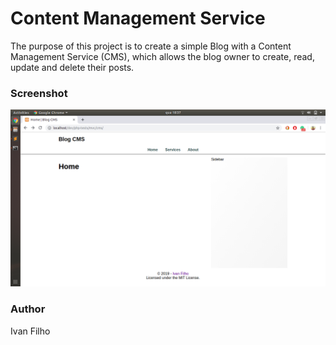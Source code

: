# Content Management Service

The purpose of this project is to create a simple Blog with a Content Management Service (CMS), which allows the blog owner to create, read, update and delete their posts.

### Screenshot
![Home Page](screenshot-home.png)

### Author
Ivan Filho
